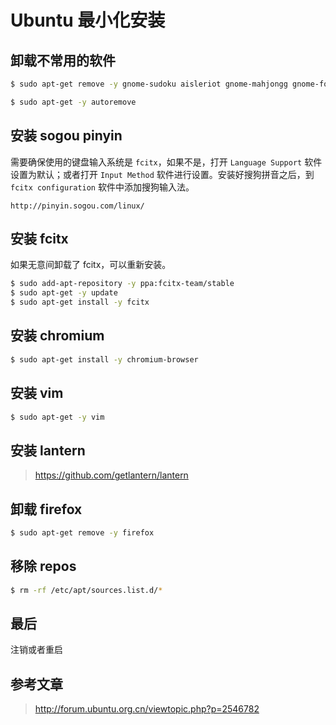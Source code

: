 # Ubuntu 最小化安装

## 卸载不常用的软件
```bash
$ sudo apt-get remove -y gnome-sudoku aisleriot gnome-mahjongg gnome-font-viewer gnome-calculator gnome-contacts gucharmap deja-dup gnome-disk-utility xdiagnose empathy thunderbird xul-ext-ubufox landscape-client-ui-install brasero gnome-orca gnome-power-manager update-manager-kde update-manager-kde update-manager-kde webbrowser-app libreoffice* unity-scope-gdrive
```

```bash
$ sudo apt-get -y autoremove
```

## 安装 sogou pinyin
需要确保使用的键盘输入系统是 `fcitx`，如果不是，打开 `Language Support` 软件设置为默认；或者打开 `Input Method` 软件进行设置。安装好搜狗拼音之后，到 `fcitx configuration` 软件中添加搜狗输入法。
```
http://pinyin.sogou.com/linux/
```

## 安装 fcitx
如果无意间卸载了 fcitx，可以重新安装。
```bash
$ sudo add-apt-repository -y ppa:fcitx-team/stable
$ sudo apt-get -y update
$ sudo apt-get install -y fcitx
```

## 安装 chromium
```bash
$ sudo apt-get install -y chromium-browser
```

## 安装 vim
```bash
$ sudo apt-get -y vim
```

## 安装 lantern
> https://github.com/getlantern/lantern

## 卸载 firefox
```bash
$ sudo apt-get remove -y firefox
```

## 移除 repos
```bash
$ rm -rf /etc/apt/sources.list.d/*
```

## 最后

注销或者重启


## 参考文章
> http://forum.ubuntu.org.cn/viewtopic.php?p=2546782

